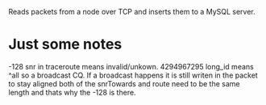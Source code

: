 Reads packets from a node over TCP and inserts them to a MySQL server.


# Just some notes
-128 snr in traceroute means invalid/unkown. 4294967295 long_id means ^all so a broadcast CQ. If a broadcast happens it is still writen in the packet to stay aligned both of the snrTowards and route need to be the same length and thats why the -128 is there.

